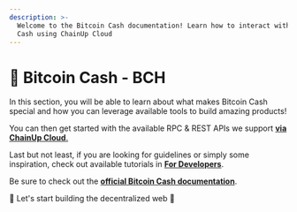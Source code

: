 ```yaml
---
description: >-
  Welcome to the Bitcoin Cash documentation! Learn how to interact with Bitcoin
  Cash using ChainUp Cloud
---
```


# 🥀 Bitcoin Cash - BCH

In this section, you will be able to learn about what makes Bitcoin Cash special and how you can leverage available tools to build amazing products!

You can then get started with the available RPC & REST APIs we support [ **via ChainUp Cloud**.](https://cloud.chainup.com)

Last but not least, if you are looking for guidelines or simply some inspiration, check out available tutorials in [**For Developers**](../../introduction/for-developers/use-blockchain-api.md).

Be sure to check out the [**official Bitcoin Cash documentation**](https://docs.bitcoincashnode.org/).

🚀 Let's start building the decentralized web 🚀
